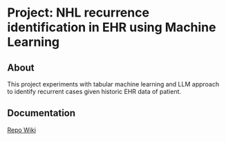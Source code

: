 # Project: NHL recurrence identification in EHR using Machine Learning

## About
This project experiments with tabular machine learning and LLM approach to identify recurrent cases given historic EHR data of patient.


## Documentation
[Repo Wiki](../../wiki)